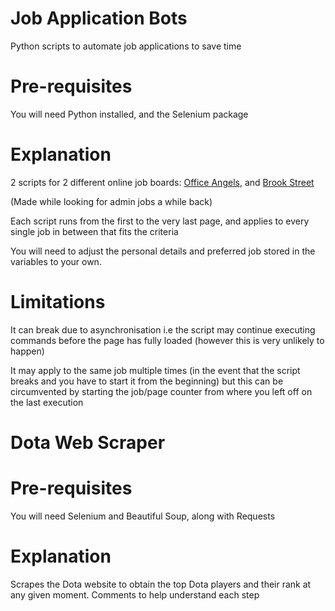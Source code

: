 # Job Application Bots

Python scripts to automate job applications to save time

# Pre-requisites

You will need Python installed, and the Selenium package

# Explanation

2 scripts for 2 different online job boards: [Office Angels](https://www.office-angels.com/), and [Brook Street](https://www.brookstreet.co.uk/jobs/admin-and-secretarial/greater-london/)

(Made while looking for admin jobs a while back)

Each script runs from the first to the very last page, and applies to every single job in between that fits the criteria

You will need to adjust the personal details and preferred job stored in the variables to your own.

# Limitations

It can break due to asynchronisation i.e the script may continue executing commands before the page has fully loaded (however this is very unlikely to happen)

It may apply to the same job multiple times (in the event that the script breaks and you have to start it from the beginning) but this can be circumvented by starting the job/page counter from where you left off on the last execution



# Dota Web Scraper

# Pre-requisites

You will need Selenium and Beautiful Soup, along with Requests

# Explanation

Scrapes the Dota website to obtain the top Dota players and their rank at any given moment. Comments to help understand each step
